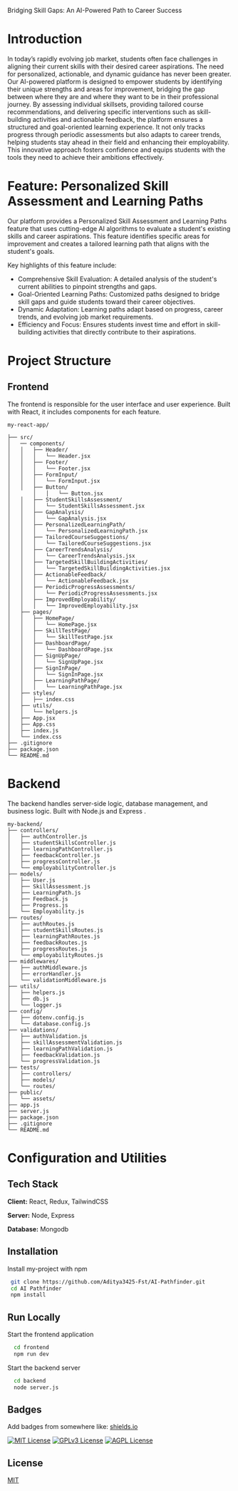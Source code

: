 

Bridging Skill Gaps: An AI-Powered Path to Career Success

# Introduction

In today’s rapidly evolving job market, students often face challenges in aligning their current skills with their desired career aspirations. The need for personalized, actionable, and dynamic guidance has never been greater. Our AI-powered platform is designed to empower students by identifying their unique strengths and areas for improvement, bridging the gap between where they are and where they want to be in their professional journey. By assessing individual skillsets, providing tailored course recommendations, and delivering specific interventions such as skill-building activities and actionable feedback, the platform ensures a structured and goal-oriented learning experience. It not only tracks progress through periodic assessments but also adapts to career trends, helping students stay ahead in their field and enhancing their employability. This innovative approach fosters confidence and equips students with the tools they need to achieve their ambitions effectively.

# Feature: Personalized Skill Assessment and Learning Paths

Our platform provides a Personalized Skill Assessment and Learning Paths feature that uses cutting-edge AI algorithms to evaluate a student's existing skills and career aspirations. This feature identifies specific areas for improvement and creates a tailored learning path that aligns with the student's goals.

Key highlights of this feature include:

- Comprehensive Skill Evaluation: A detailed analysis of the student's current abilities to pinpoint strengths and gaps.
- Goal-Oriented Learning Paths: Customized paths designed to bridge skill gaps and guide students toward their career objectives.
- Dynamic Adaptation: Learning paths adapt based on progress, career trends, and evolving job market requirements.
- Efficiency and Focus: Ensures students invest time and effort in skill-building activities that directly contribute to their aspirations.




# Project Structure

## Frontend

The frontend is responsible for the user interface and user experience. Built with React, it includes components for each feature.

    my-react-app/

    ├── src/
    │   ── components/
    │   │   ├── Header/
    │   │   │   └── Header.jsx
    │   │   ├── Footer/
    │   │   │   └── Footer.jsx
    │   │   ├── FormInput/
    │   │   │   └── FormInput.jsx
    │   │   ├── Button/
    │       │   │   └── Button.jsx
    │   │   ├── StudentSkillsAssessment/
    │   │   │   └── StudentSkillsAssessment.jsx
    │   │   ├── GapAnalysis/
    │   │   │   └── GapAnalysis.jsx
    │   │   ├── PersonalizedLearningPath/
    │   │   │   └── PersonalizedLearningPath.jsx
    │   │   ├── TailoredCourseSuggestions/
    │   │   │   └── TailoredCourseSuggestions.jsx
    │   │   ├── CareerTrendsAnalysis/
    │   │   │   └── CareerTrendsAnalysis.jsx
    │   │   ├── TargetedSkillBuildingActivities/
    │   │   │   └── TargetedSkillBuildingActivities.jsx
    │   │   ├── ActionableFeedback/
    │   │   │   └── ActionableFeedback.jsx
    │   │   ├── PeriodicProgressAssessments/
    │   │   │   └── PeriodicProgressAssessments.jsx
    │   │   ├── ImprovedEmployability/
    │   │   │   └── ImprovedEmployability.jsx
    │   ├── pages/
    │   │   ├── HomePage/
    │   │   │   └── HomePage.jsx
    │   │   ├── SkillTestPage/
    │   │   │   └── SkillTestPage.jsx
    │   │   ├── DashboardPage/
    │   │   │   └── DashboardPage.jsx
    │   │   ├── SignUpPage/
    │   │   │   └── SignUpPage.jsx
    │   │   ├── SignInPage/
    │   │   │   └── SignInPage.jsx
    │   │   ├── LearningPathPage/
    │   │   │   └── LearningPathPage.jsx
    │   ├── styles/
    │   │   ├── index.css
    │   ├── utils/
    │   │   └── helpers.js
    │   ├── App.jsx
    │   ├── App.css
    │   ├── index.js
    │   └── index.css
    ├── .gitignore
    ├── package.json
    └── README.md

# Backend

The backend handles server-side logic, database management, and business logic. Built with Node.js and Express .

    my-backend/
    ├── controllers/
    │   ├── authController.js
    │   ├── studentSkillsController.js
    │   ├── learningPathController.js
    │   ├── feedbackController.js
    │   ├── progressController.js
    │   └── employabilityController.js
    ├── models/
    │   ├── User.js
    │   ├── SkillAssessment.js
    │   ├── LearningPath.js
    │   ├── Feedback.js
    │   ├── Progress.js
    │   └── Employability.js
    ├── routes/
    │   ├── authRoutes.js
    │   ├── studentSkillsRoutes.js
    │   ├── learningPathRoutes.js
    │   ├── feedbackRoutes.js
    │   ├── progressRoutes.js
    │   └── employabilityRoutes.js
    ├── middlewares/
    │   ├── authMiddleware.js
    │   ├── errorHandler.js
    │   └── validationMiddleware.js
    ├── utils/
    │   ├── helpers.js
    │   ├── db.js
    │   └── logger.js
    ├── config/
    │   ├── dotenv.config.js
    │   └── database.config.js
    ├── validations/
    │   ├── authValidation.js
    │   ├── skillAssessmentValidation.js
    │   ├── learningPathValidation.js
    │   ├── feedbackValidation.js
    │   └── progressValidation.js
    ├── tests/
    │   ├── controllers/
    │   ├── models/
    │   └── routes/
    ├── public/
    │   └── assets/
    ├── app.js
    ├── server.js
    ├── package.json
    ├── .gitignore
    └── README.md




# Configuration and Utilities






## Tech Stack

**Client:** React, Redux, TailwindCSS

**Server:** Node, Express

**Database:** Mongodb



## Installation

Install my-project with npm

```bash
 git clone https://github.com/Aditya3425-Fst/AI-Pathfinder.git
 cd AI Pathfinder
 npm install

```
    
## Run Locally

Start the frontend application

```bash
  cd frontend
  npm run dev
```

Start the backend server

```bash
  cd backend
  node server.js
```


## Badges

Add badges from somewhere like: [shields.io](https://shields.io/)

[![MIT License](https://img.shields.io/badge/License-MIT-green.svg)](https://choosealicense.com/licenses/mit/)
[![GPLv3 License](https://img.shields.io/badge/License-GPL%20v3-yellow.svg)](https://opensource.org/licenses/)
[![AGPL License](https://img.shields.io/badge/license-AGPL-blue.svg)](http://www.gnu.org/licenses/agpl-3.0)


## License

[MIT](https://choosealicense.com/licenses/mit/)


